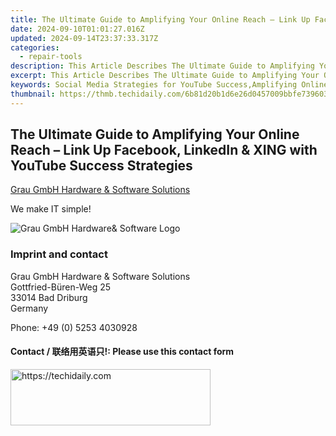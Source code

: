 ```yaml
---
title: The Ultimate Guide to Amplifying Your Online Reach – Link Up Facebook, LinkedIn & XING with YouTube Success Strategies
date: 2024-09-10T01:01:27.016Z
updated: 2024-09-14T23:37:33.317Z
categories:
  - repair-tools
description: This Article Describes The Ultimate Guide to Amplifying Your Online Reach – Link Up Facebook, LinkedIn & XING with YouTube Success Strategies
excerpt: This Article Describes The Ultimate Guide to Amplifying Your Online Reach – Link Up Facebook, LinkedIn & XING with YouTube Success Strategies
keywords: Social Media Strategies for YouTube Success,Amplifying Online Reach with Facebook and LinkedIn,Integrating YouTube with Other Social Media Platforms,Best Practices for Cross-Promotion Between Facebook, LinkedIn & XING,How to Leverage Social Media Networks for Video Marketing Success,Maximizing Your Digital Presence with Facebook, LinkedIn & XING,Boost Your Online Presence
thumbnail: https://thmb.techidaily.com/6b81d20b1d6e26d0457009bbfe739603019d02e6b0e9205be931fb19bdb3ed9f.jpg
---
```


## The Ultimate Guide to Amplifying Your Online Reach – Link Up Facebook, LinkedIn & XING with YouTube Success Strategies

[Grau GmbH Hardware & Software Solutions](https://main.grauonline.de/)

We make IT simple!

![Grau GmbH Hardware& Software Logo](https://main.grauonline.de/wp-content/uploads/2021/05/output-onlinepngtools.png)

### Imprint and contact

 Grau GmbH Hardware & Software Solutions  
 Gottfried-Büren-Weg 25  
 33014 Bad Driburg  
 Germany

Phone: +49 (0) 5253 4030928

#### Contact / 联络用英语只!: Please use this contact form

<ins class="adsbygoogle"
     style="display:block"
     data-ad-format="autorelaxed"
     data-ad-client="ca-pub-7571918770474297"
     data-ad-slot="1223367746"></ins>

<ins class="adsbygoogle"
     style="display:block"
     data-ad-client="ca-pub-7571918770474297"
     data-ad-slot="8358498916"
     data-ad-format="auto"
     data-full-width-responsive="true"></ins>



<!-- affiliate ads begin -->
<a href="https://wigfever.sjv.io/c/5597632/2014850/22899" target="_top" id="2014850">
  <img src="//a.impactradius-go.com/display-ad/22899-2014850" border="0" alt="https://techidaily.com" width="320" height="90"/>
</a>
<img height="0" width="0" src="https://wigfever.sjv.io/i/5597632/2014850/22899" style="position:absolute;visibility:hidden;" border="0" />
<!-- affiliate ads end -->

